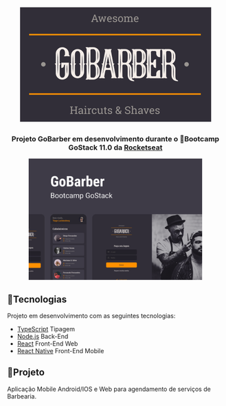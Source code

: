 <h1 align="center">
 <img alt="GoBarber" src="images/LogoGoBarber.png?raw=true" />
</h1>

<h3 align="center">
 Projeto GoBarber em desenvolvimento durante o 🚀Bootcamp GoStack 11.0 da <a href="https://rocketseat.com.br/">Rocketseat</a>
</h3>

<p align="center">
 <img alt="Projeto" src="images/GoBarber.png?raw=true" width="80%"/>
</p>

## 📌Tecnologias

Projeto em desenvolvimento com as seguintes tecnologias:

- [TypeScript](https://www.npmjs.com/package/typescript) Tipagem
- [Node.js](https://nodejs.org/en/) Back-End
- [React](https://reactjs.org) Front-End Web
- [React Native](https://facebook.github.io/react-native/) Front-End Mobile

## 📌Projeto

Aplicação Mobile Android/IOS e Web para agendamento de serviços de Barbearia.
